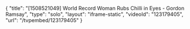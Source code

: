 {
    "title": "[1508521049] World Record Woman Rubs Chilli in Eyes - Gordon Ramsay",
    "type": "solo",
    "layout": "iframe-static",
    "videoId": "123179405",
    "url": "\/tvpembed\/123179405"
}